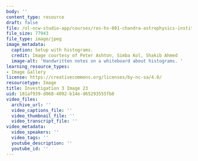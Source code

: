 ```yaml
---
body: ''
content_type: resource
draft: false
file: /ol-ocw-studio-app/courses/res-hs-001-chandra-astrophysics-institute/mithfh_chandra_inv3_setup.jpg
file_size: 77943
file_type: image/jpeg
image_metadata:
  caption: Setup with histograms.
  credit: Image courtesy of Peter Ashton, Simba Kol, Shakib Ahmed
  image-alt: 'Handwritten notes on a whiteboard about histograms. '
learning_resource_types:
- Image Gallery
license: https://creativecommons.org/licenses/by-nc-sa/4.0/
resourcetype: Image
title: Investigation 3 Image 23
uid: 181af939-d068-4092-b14e-d65293555fb0
video_files:
  archive_url: ''
  video_captions_file: ''
  video_thumbnail_file: ''
  video_transcript_file: ''
video_metadata:
  video_speakers: ''
  video_tags: ''
  youtube_description: ''
  youtube_id: ''
---
```

